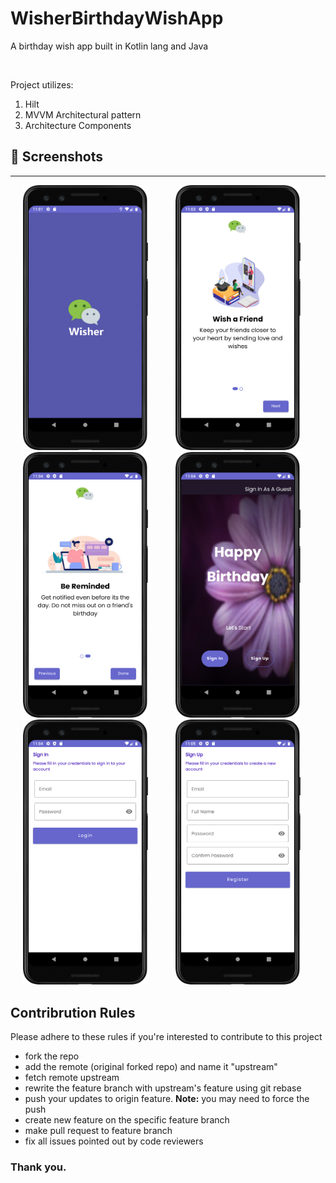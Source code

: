 # WisherBirthdayWishApp

A birthday wish app built in Kotlin lang and Java

<br>

Project utilizes: <br>

<ol>
  <li>Hilt</li>
  <li>MVVM Architectural pattern</li>
  <li>Architecture Components</li>
</ol>

## 📸 Screenshots
---------------------------------
<div>  

<img src="/screenshots/splashscreen.png" height="auto" width="200" hspace="20">

<img src="/screenshots/onboard1.png" height="auto" width="200" hspace="20">

<img src="/screenshots/onboard2.png" height="auto" width="200" hspace="20">

<img src="/screenshots/welcome.png" height="auto" width="200" hspace="20">

<img src="/screenshots/sign_in.png" height="auto" width="200" hspace="20">

<img src="/screenshots/sign_up.png" height="auto" width="200" hspace="20">

</div>

## Contribrution Rules
Please adhere to these rules if you're interested to contribute to this project
<ul>
  <li>fork the repo</li>
  <li>add the remote (original forked repo) and name it "upstream"</li>
  <li>fetch remote upstream</li>
  <li>rewrite the feature branch with upstream's feature using git rebase</li>
  <li>push your updates to origin feature. <strong>Note:</strong> you may need to force the push</li>
  <li>create new feature on the specific feature branch</li>
  <li>make pull request to feature branch</li>
  <li>fix all issues pointed out by code reviewers</li>
</ul>

### Thank you.
